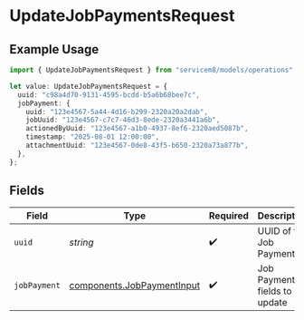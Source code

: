 # UpdateJobPaymentsRequest

## Example Usage

```typescript
import { UpdateJobPaymentsRequest } from "servicem8/models/operations";

let value: UpdateJobPaymentsRequest = {
  uuid: "c98a4d70-9131-4595-bcdd-b5a6b68bee7c",
  jobPayment: {
    uuid: "123e4567-5a44-4d16-b299-2320a20a2dab",
    jobUuid: "123e4567-c7c7-46d3-8ede-2320a3441a6b",
    actionedByUuid: "123e4567-a1b0-4937-8ef6-2320aed5087b",
    timestamp: "2025-08-01 12:00:00",
    attachmentUuid: "123e4567-0de8-43f5-b650-2320a73a877b",
  },
};
```

## Fields

| Field                                                                    | Type                                                                     | Required                                                                 | Description                                                              |
| ------------------------------------------------------------------------ | ------------------------------------------------------------------------ | ------------------------------------------------------------------------ | ------------------------------------------------------------------------ |
| `uuid`                                                                   | *string*                                                                 | :heavy_check_mark:                                                       | UUID of the Job Payment                                                  |
| `jobPayment`                                                             | [components.JobPaymentInput](../../models/components/jobpaymentinput.md) | :heavy_check_mark:                                                       | Job Payment fields to update                                             |